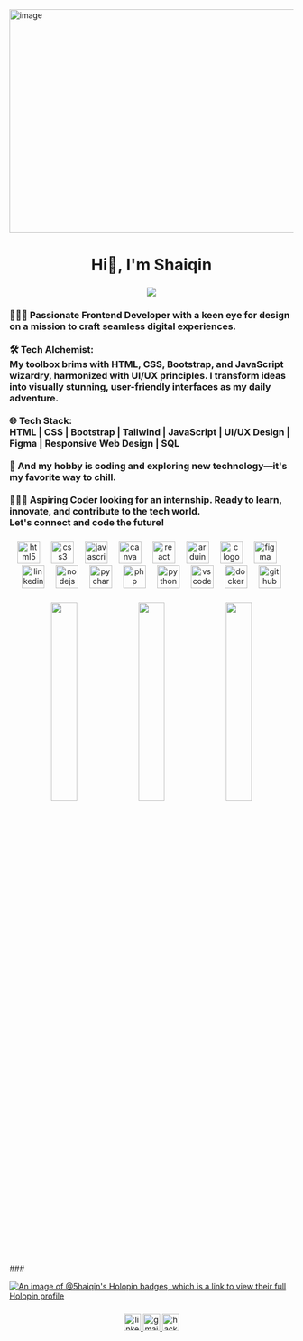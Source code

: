 <img width="1584" height="396" alt="image" src="https://github.com/user-attachments/assets/58b1d4dc-287a-4d15-98f4-d28104a8afcb" />

<h1 align="center">Hi👋, I'm Shaiqin</h1>

###

<div align="center">
  <img src="https://profile-counter.glitch.me/5haiqin/count.svg?"  />
</div>

###

<h3 align="left">👨🏻‍💻 Passionate Frontend Developer with a keen eye for design on a mission to craft seamless digital experiences.<br><br>🛠 Tech Alchemist:<br>My toolbox brims with HTML, CSS, Bootstrap, and JavaScript wizardry, harmonized with UI/UX principles. I transform ideas into visually stunning, user-friendly interfaces as my daily adventure.<br><br>🌐 Tech Stack:<br>HTML | CSS | Bootstrap | Tailwind | JavaScript | UI/UX Design | Figma | Responsive Web Design | SQL<br><br>🤠 And my hobby is coding and exploring new technology—it's my favorite way to chill.<br><br>🙋🏻‍♂ Aspiring Coder looking for an internship. Ready to learn, innovate, and contribute to the tech world.<br>Let's connect and code the future!</h3>

###

<div align="center">
  <img src="https://cdn.jsdelivr.net/gh/devicons/devicon/icons/html5/html5-original.svg" height="40" alt="html5 logo"  />
  <img width="12" />
  <img src="https://cdn.jsdelivr.net/gh/devicons/devicon/icons/css3/css3-original.svg" height="40" alt="css3 logo"  />
  <img width="12" />
  <img src="https://cdn.jsdelivr.net/gh/devicons/devicon/icons/javascript/javascript-original.svg" height="40" alt="javascript logo"  />
  <img width="12" />
  <img src="https://cdn.jsdelivr.net/gh/devicons/devicon/icons/canva/canva-original.svg" height="40" alt="canva logo"  />
  <img width="12" />
  <img src="https://cdn.jsdelivr.net/gh/devicons/devicon/icons/react/react-original.svg" height="40" alt="react logo"  />
  <img width="12" />
  <img src="https://cdn.jsdelivr.net/gh/devicons/devicon/icons/arduino/arduino-original.svg" height="40" alt="arduino logo"  />
  <img width="12" />
  <img src="https://cdn.jsdelivr.net/gh/devicons/devicon/icons/c/c-original.svg" height="40" alt="c logo"  />
  <img width="12" />
  <img src="https://cdn.jsdelivr.net/gh/devicons/devicon/icons/figma/figma-original.svg" height="40" alt="figma logo"  />
  <img width="12" />
  <img src="https://cdn.jsdelivr.net/gh/devicons/devicon/icons/linkedin/linkedin-original.svg" height="40" alt="linkedin logo"  />
  <img width="12" />
  <img src="https://cdn.jsdelivr.net/gh/devicons/devicon/icons/nodejs/nodejs-original.svg" height="40" alt="nodejs logo"  />
  <img width="12" />
  <img src="https://cdn.jsdelivr.net/gh/devicons/devicon/icons/pycharm/pycharm-original.svg" height="40" alt="pycharm logo"  />
  <img width="12" />
  <img src="https://cdn.jsdelivr.net/gh/devicons/devicon/icons/php/php-original.svg" height="40" alt="php logo"  />
  <img width="12" />
  <img src="https://cdn.jsdelivr.net/gh/devicons/devicon/icons/python/python-original.svg" height="40" alt="python logo"  />
  <img width="12" />
  <img src="https://cdn.jsdelivr.net/gh/devicons/devicon/icons/vscode/vscode-original.svg" height="40" alt="vscode logo"  />
  <img width="12" />
  <img src="https://cdn.jsdelivr.net/gh/devicons/devicon/icons/docker/docker-original.svg" height="40" alt="docker logo"  />
  <img width="12" />
  <img src="https://skillicons.dev/icons?i=github" height="40" alt="github logo"  />
</div>


###

<div align="center">
  <img src="https://assets.leetcode.com/static_assets/others/2550.gif" width="30%" />
  <img src="https://assets.leetcode.com/static_assets/others/25100.gif" width="30%" />
  <img src="https://assets.leetcode.com/static_assets/others/200.gif" width="30%" />
</div>
###

[![An image of @5haiqin's Holopin badges, which is a link to view their full Holopin profile](https://holopin.me/5haiqin)](https://holopin.io/@5haiqin)



###

<div align="center">
  <a href="https://www.linkedin.com/in/shaiqin/" target="_blank">
    <img src="https://img.shields.io/static/v1?message=LinkedIn&logo=linkedin&label=&color=0077B5&logoColor=white&labelColor=&style=for-the-badge" height="30" alt="linkedin logo"  />
  </a>
  <a href="mailto:5haiqin.tech@gmail.com" target="_blank">
    <img src="https://img.shields.io/static/v1?message=Gmail&logo=gmail&label=&color=D14836&logoColor=white&labelColor=&style=for-the-badge" height="30" alt="gmail logo"  />
  </a>
  <a href="https://www.hackerrank.com/profile/5haiqin" target="_blank">
    <img src="https://img.shields.io/static/v1?message=HackerRank&logo=hackerrank&label=&color=2EC866&logoColor=white&labelColor=&style=for-the-badge" height="30" alt="hackerrank logo"  />
  </a>
</div>

###

<div align="left">
</div>

###

